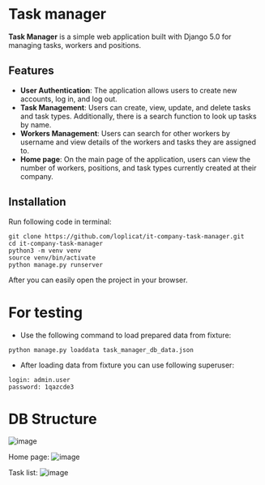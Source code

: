 # Task manager

**Task Manager** is a simple web application built with Django 5.0 for managing tasks, workers and positions.

## Features

- **User Authentication**: The application allows users to create new accounts, log in, and log out.
- **Task Management**: Users can create, view, update, and delete tasks and task types. Additionally, there is a search function to look up tasks by name. 
- **Workers Management**: Users can search for other workers by username and view details of the workers and tasks they are assigned to.
- **Home page**: On the main page of the application, users can view the number of workers, positions, and task types currently created at their company.

## Installation

Run following code in terminal:

```shell
git clone https://github.com/loplicat/it-company-task-manager.git
cd it-company-task-manager
python3 -m venv venv
source venv/bin/activate
python manage.py runserver
```

After you can easily open the project in your browser.

# For testing

- Use the following command to load prepared data from fixture:

`python manage.py loaddata task_manager_db_data.json`

- After loading data from fixture you can use following superuser:
```
login: admin.user
password: 1qazcde3
```
# DB Structure
![image](https://github.com/loplicat/it-company-task-manager/assets/142423923/b7b74122-9ebb-4d1e-828a-fc2c41326c52)

Home page:
![image](https://github.com/loplicat/it-company-task-manager/assets/142423923/dd4b5a0f-208d-4b32-b738-cc49b260939b)

Task list:
![image](https://github.com/loplicat/it-company-task-manager/assets/142423923/6700e75f-afc5-4a60-9e74-dc07c550531e)
